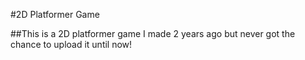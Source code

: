 #2D Platformer Game

##This is a 2D platformer game I made 2 years ago but never got the chance to upload it until now!